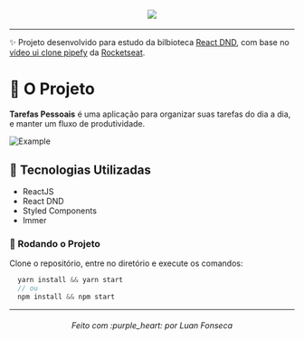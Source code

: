 <h4 align="center">
<img src="https://avatars2.githubusercontent.com/u/25307599?s=200&v=4" />
</h4>

---
:sparkles: Projeto desenvolvido para estudo da bilbioteca <a href="https://github.com/react-dnd/react-dnd">React DND</a>, com base no <a href="https://www.youtube.com/watch?v=awRtgpRsdTQ">vídeo ui clone pipefy</a> da [Rocketseat](https://github.com/Rocketseat). 

# :muscle: O Projeto

**Tarefas Pessoais** é uma aplicação para organizar suas tarefas do dia a dia, e manter um fluxo de produtividade.

![Example](https://raw.githubusercontent.com/luanfonsecap/front-with-react-dnd/master/example.gif)

## :rocket: Tecnologias Utilizadas

- ReactJS
- React DND
- Styled Components
- Immer

### :dvd: Rodando o Projeto

Clone o repositório, entre no diretório e execute os comandos:
```javascript
  yarn install && yarn start
  // ou 
  npm install && npm start
```
---

<h6 align="center">
	Feito com :purple_heart: por Luan Fonseca
</h6>
